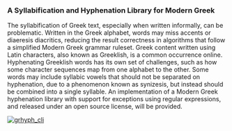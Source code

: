 ### A Syllabification and Hyphenation Library for Modern Greek
The syllabification of Greek text, especially when written informally, can be problematic. Written in the Greek alphabet, words may miss accents or diaeresis diacritics, reducing the result correctness in algorithms that follow a simplified Modern Greek grammar ruleset. Greek content written using Latin characters, also known as Greeklish, is a common occurrence online. Hyphenating Greeklish words has its own set of challenges, such as how some character sequences map from one alphabet to the other. Some words may include syllabic vowels that should not be separated on hyphenation, due to a phenomenon known as synizesis, but instead should be combined into a single syllable. An implementation of a Modern Greek hyphenation library with support for exceptions using regular expressions, and released under an open source license, will be provided.

[![grhyph_cli](https://i.imgur.com/8klAJt5.png)](https://asciinema.org/a/epf5dnx24w7uwm09aonol2kdl)
